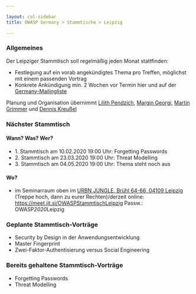 ```yaml
---

layout: col-sidebar
title: OWASP Germany > Stammtische > Leipzig

---
```


### Allgemeines

Der Leipziger Stammtisch soll regelmäßig jeden Monat stattfinden:

  - Festlegung auf ein vorab angekündigtes Thema pro Treffen, möglichst
    mit einem passenden Vortrag
  - Konkrete Ankündigung min. 2 Wochen vor Termin hier und auf der
    [Germany-Mailingliste](https://groups.google.com/a/owasp.org/group/germany-chapter/)

Planung und Organisation übernimmt
[Lilith Pendzich](mailto:lilith.pendzich@exxeta.com), [Margin Georgi](mailto:mailto:georgi@posteo.de), [Martin Grimmer](mailto:mgrimmer42@gmail.com) und [Dennis Kreußel](mailto:dnk0@lll.sh)

### Nächster Stammtisch

#### Wann? Was? Wer?

  - 1\. Stammtisch am 10.02.2020 19:00 Uhr: Forgetting Passwords
  - 2\. Stammtisch am 23.03.2020 19:00 Uhr: Threat Modelling
  - 3\. Stammtisch am 04.05.2020 19:00 Uhr: Thema steht noch aus

#### Wo?

  - im Seminarraum oben im [URBN JUNGLE, Brühl 64-66, 04109 Leipzig](https://urbn-jungle.de/) (Treppe hoch, dann zu eurer Rechten)/derzeit online: https://meet.jit.si/OWASPStammtischLeipzig Passw.: OWASP*2020*Leipzig

### Geplante Stammtisch-Vorträge

  - Security by Design in der Anwendungsentwicklung
  - Master Fingerprint
  - Zwei-Faktor-Authentisierung versus Social Engineering

### Bereits gehaltene Stammtisch-Vorträge
  - Forgetting Passwords
  - Threat Modelling
